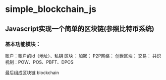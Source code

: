# simple_blockchain_js
## Javascript实现一个简单的区块链(参照比特币系统)

### 基本功能模块：
账户：账户的id（地址）、私钥
区块：
加密：
P2P网络：
创世区块：
交易：
共识机制：POW、POS、PBFT、DPOS

最后组成区块链 blockchain